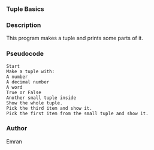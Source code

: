 ### **Tuple Basics**

### Description

This program makes a tuple and prints some parts of it.

### Pseudocode

    Start
    Make a tuple with:
    A number
    A decimal number
    A word
    True or False
    Another small tuple inside  
    Show the whole tuple.  
    Pick the third item and show it.  
    Pick the first item from the small tuple and show it.

### Author

Emran